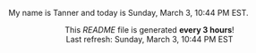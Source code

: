 My name is Tanner and today is Sunday, March 3, 10:44 PM EST.

<p align="center">This <i>README</i> file is generated <b>every 3 hours</b>!</br>Last refresh: Sunday, March 3, 10:44 PM EST<br /></p>
